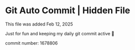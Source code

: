 # Git Auto Commit | Hidden File

This file was added Feb 12, 2025

Just for fun and keeping my daily git commit active 🤪

commit number: 1678806

